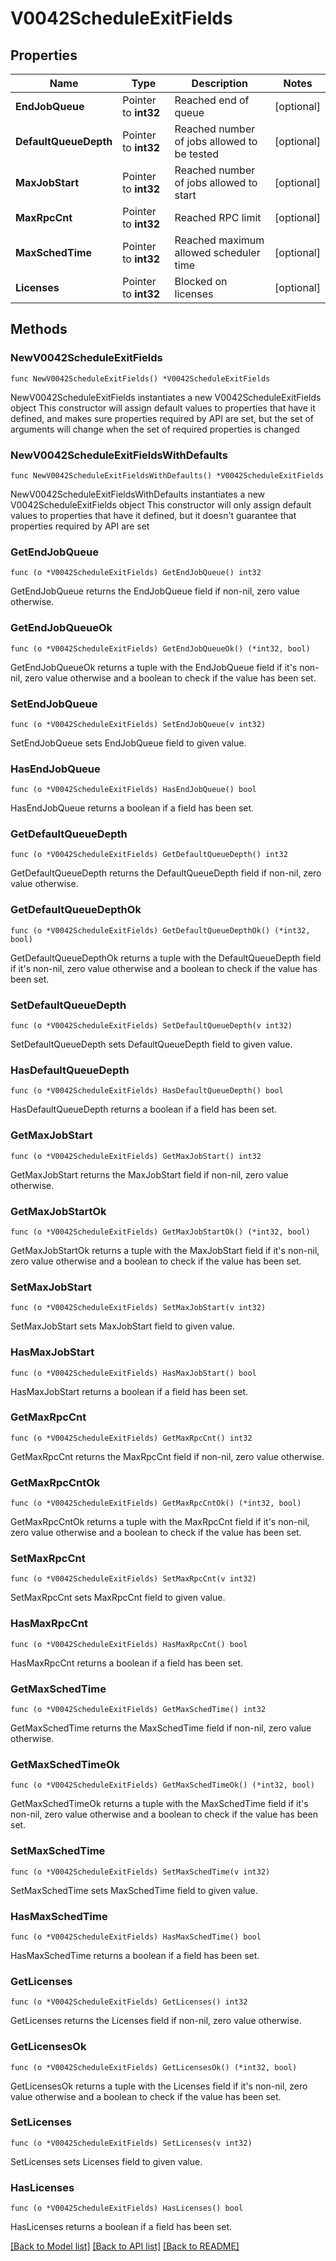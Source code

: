 # V0042ScheduleExitFields

## Properties

Name | Type | Description | Notes
------------ | ------------- | ------------- | -------------
**EndJobQueue** | Pointer to **int32** | Reached end of queue | [optional] 
**DefaultQueueDepth** | Pointer to **int32** | Reached number of jobs allowed to be tested | [optional] 
**MaxJobStart** | Pointer to **int32** | Reached number of jobs allowed to start | [optional] 
**MaxRpcCnt** | Pointer to **int32** | Reached RPC limit | [optional] 
**MaxSchedTime** | Pointer to **int32** | Reached maximum allowed scheduler time | [optional] 
**Licenses** | Pointer to **int32** | Blocked on licenses | [optional] 

## Methods

### NewV0042ScheduleExitFields

`func NewV0042ScheduleExitFields() *V0042ScheduleExitFields`

NewV0042ScheduleExitFields instantiates a new V0042ScheduleExitFields object
This constructor will assign default values to properties that have it defined,
and makes sure properties required by API are set, but the set of arguments
will change when the set of required properties is changed

### NewV0042ScheduleExitFieldsWithDefaults

`func NewV0042ScheduleExitFieldsWithDefaults() *V0042ScheduleExitFields`

NewV0042ScheduleExitFieldsWithDefaults instantiates a new V0042ScheduleExitFields object
This constructor will only assign default values to properties that have it defined,
but it doesn't guarantee that properties required by API are set

### GetEndJobQueue

`func (o *V0042ScheduleExitFields) GetEndJobQueue() int32`

GetEndJobQueue returns the EndJobQueue field if non-nil, zero value otherwise.

### GetEndJobQueueOk

`func (o *V0042ScheduleExitFields) GetEndJobQueueOk() (*int32, bool)`

GetEndJobQueueOk returns a tuple with the EndJobQueue field if it's non-nil, zero value otherwise
and a boolean to check if the value has been set.

### SetEndJobQueue

`func (o *V0042ScheduleExitFields) SetEndJobQueue(v int32)`

SetEndJobQueue sets EndJobQueue field to given value.

### HasEndJobQueue

`func (o *V0042ScheduleExitFields) HasEndJobQueue() bool`

HasEndJobQueue returns a boolean if a field has been set.

### GetDefaultQueueDepth

`func (o *V0042ScheduleExitFields) GetDefaultQueueDepth() int32`

GetDefaultQueueDepth returns the DefaultQueueDepth field if non-nil, zero value otherwise.

### GetDefaultQueueDepthOk

`func (o *V0042ScheduleExitFields) GetDefaultQueueDepthOk() (*int32, bool)`

GetDefaultQueueDepthOk returns a tuple with the DefaultQueueDepth field if it's non-nil, zero value otherwise
and a boolean to check if the value has been set.

### SetDefaultQueueDepth

`func (o *V0042ScheduleExitFields) SetDefaultQueueDepth(v int32)`

SetDefaultQueueDepth sets DefaultQueueDepth field to given value.

### HasDefaultQueueDepth

`func (o *V0042ScheduleExitFields) HasDefaultQueueDepth() bool`

HasDefaultQueueDepth returns a boolean if a field has been set.

### GetMaxJobStart

`func (o *V0042ScheduleExitFields) GetMaxJobStart() int32`

GetMaxJobStart returns the MaxJobStart field if non-nil, zero value otherwise.

### GetMaxJobStartOk

`func (o *V0042ScheduleExitFields) GetMaxJobStartOk() (*int32, bool)`

GetMaxJobStartOk returns a tuple with the MaxJobStart field if it's non-nil, zero value otherwise
and a boolean to check if the value has been set.

### SetMaxJobStart

`func (o *V0042ScheduleExitFields) SetMaxJobStart(v int32)`

SetMaxJobStart sets MaxJobStart field to given value.

### HasMaxJobStart

`func (o *V0042ScheduleExitFields) HasMaxJobStart() bool`

HasMaxJobStart returns a boolean if a field has been set.

### GetMaxRpcCnt

`func (o *V0042ScheduleExitFields) GetMaxRpcCnt() int32`

GetMaxRpcCnt returns the MaxRpcCnt field if non-nil, zero value otherwise.

### GetMaxRpcCntOk

`func (o *V0042ScheduleExitFields) GetMaxRpcCntOk() (*int32, bool)`

GetMaxRpcCntOk returns a tuple with the MaxRpcCnt field if it's non-nil, zero value otherwise
and a boolean to check if the value has been set.

### SetMaxRpcCnt

`func (o *V0042ScheduleExitFields) SetMaxRpcCnt(v int32)`

SetMaxRpcCnt sets MaxRpcCnt field to given value.

### HasMaxRpcCnt

`func (o *V0042ScheduleExitFields) HasMaxRpcCnt() bool`

HasMaxRpcCnt returns a boolean if a field has been set.

### GetMaxSchedTime

`func (o *V0042ScheduleExitFields) GetMaxSchedTime() int32`

GetMaxSchedTime returns the MaxSchedTime field if non-nil, zero value otherwise.

### GetMaxSchedTimeOk

`func (o *V0042ScheduleExitFields) GetMaxSchedTimeOk() (*int32, bool)`

GetMaxSchedTimeOk returns a tuple with the MaxSchedTime field if it's non-nil, zero value otherwise
and a boolean to check if the value has been set.

### SetMaxSchedTime

`func (o *V0042ScheduleExitFields) SetMaxSchedTime(v int32)`

SetMaxSchedTime sets MaxSchedTime field to given value.

### HasMaxSchedTime

`func (o *V0042ScheduleExitFields) HasMaxSchedTime() bool`

HasMaxSchedTime returns a boolean if a field has been set.

### GetLicenses

`func (o *V0042ScheduleExitFields) GetLicenses() int32`

GetLicenses returns the Licenses field if non-nil, zero value otherwise.

### GetLicensesOk

`func (o *V0042ScheduleExitFields) GetLicensesOk() (*int32, bool)`

GetLicensesOk returns a tuple with the Licenses field if it's non-nil, zero value otherwise
and a boolean to check if the value has been set.

### SetLicenses

`func (o *V0042ScheduleExitFields) SetLicenses(v int32)`

SetLicenses sets Licenses field to given value.

### HasLicenses

`func (o *V0042ScheduleExitFields) HasLicenses() bool`

HasLicenses returns a boolean if a field has been set.


[[Back to Model list]](../README.md#documentation-for-models) [[Back to API list]](../README.md#documentation-for-api-endpoints) [[Back to README]](../README.md)


